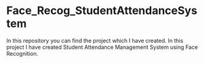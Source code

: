 # Face_Recog_StudentAttendanceSystem
In this repository you can find the project which I have created. In this project I have created Student Attendance Management System using Face Recognition.
